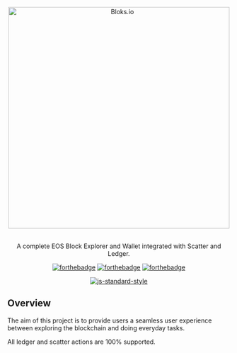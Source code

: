 <div align="center">
<br>
<img width="500" src="/logo.png" alt="Bloks.io">
<br>
<br>
</div>

<p align="center" color="#6a737d">
A complete EOS Block Explorer and Wallet integrated with Scatter and Ledger.
</p>

<div align="center">

[![forthebadge](http://forthebadge.com/images/badges/built-with-love.svg)](http://forthebadge.com) [![forthebadge](http://forthebadge.com/images/badges/uses-js.svg)](http://forthebadge.com) [![forthebadge](http://forthebadge.com/images/badges/makes-people-smile.svg)](http://forthebadge.com)
</div>

<div align="center">

[![js-standard-style](https://cdn.rawgit.com/feross/standard/master/badge.svg)](https://github.com/feross/standard)

</div>

## Overview
The aim of this project is to provide users a seamless user experience between exploring the blockchain and doing everyday tasks.

All ledger and scatter actions are 100% supported.
